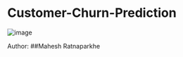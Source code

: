 # Customer-Churn-Prediction

![image](https://github.com/Mahi4052/Customer-Churn-Prediction/assets/95848665/d2b4e820-1029-41ff-ab64-074f900543fa)

Author: ##Mahesh Ratnaparkhe
